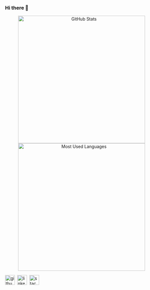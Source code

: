 ### Hi there 👋

<p align="center">
<img src='https://github-readme-stats.friederbluemle.vercel.app/api?username=trueheart777&show_icons=true&hide=stars&count_private=true&card_width=418' alt='GitHub Stats' width='418'>

<img src='https://github-readme-stats.friederbluemle.vercel.app/api/top-langs/?username=trueheart777&hide=swift,php&layout=compact&card_width=418' alt='Most Used Languages' width='418'>
</p>

[<img src='https://cdn.jsdelivr.net/npm/simple-icons@3.0.1/icons/github.svg' alt='github' height='32'>][1]&nbsp;
[<img src='https://cdn.jsdelivr.net/npm/simple-icons@3.0.1/icons/linkedin.svg' alt='linkedin' height='32'>][2]&nbsp;
[<img src='https://cdn.jsdelivr.net/npm/simple-icons@3.0.1/icons/stackoverflow.svg' alt='stackoverflow' height='32'>][3]&nbsp;

[1]: https://github.com/trueheart777
[2]: https://www.linkedin.com/in/tomas-cool-4b22082a2/
[3]: https://stackoverflow.com/users/tomascool
